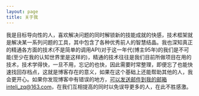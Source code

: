 ```yaml
---
layout: page
title: 关于我 
---
```


我是目标导向性的人，喜欢解决问题的同时解锁新的技能成就的快感，技术框架就是解决某一系列问题的工具，其中包含了各种优秀前人的智慧结晶。我也深知真正的精通各方面的技术(不是简单的调用API)对于这一年代(博主95年)的我们是不可能(至少在我的认知世界里是这样的)，精通的技术往往是我们目前所做项目在用的技术，技术学得快，一旦不用，忘记的也快，因此需要时常整理，即便忘了也能快速找回存档点，这就是博客存在的意义，如果在这个基础上还能帮助其他的人，我会更开心。如果你发现博客中有错误的地方，可以发送邮件到我的邮箱inteli_zq@163.com，在我们互相提高的同时以免误导更多的人，在此不胜感激。
